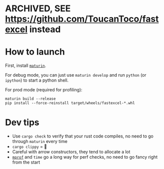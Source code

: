 # ARCHIVED, SEE https://github.com/ToucanToco/fastexcel instead

# How to launch

First, install [`maturin`](https://github.com/PyO3/maturin).

For debug mode, you can just use `maturin develop` and run `python` (or `ipython`) to start a python shell.

For prod mode (required for profiling):

```shell
maturin build --release
pip install --force-reinstall target/wheels/fastexcel-*.whl
```

# Dev tips

* Use `cargo check` to verify that your rust code compiles, no need to go through `maturin` every time
* `cargo clippy` = 💖
* Careful with arrow constructors, they tend to allocate a lot
* [`mprof`](https://github.com/pythonprofilers/memory_profiler) and `time` go a long way for perf checks,
  no need to go fancy right from the start
